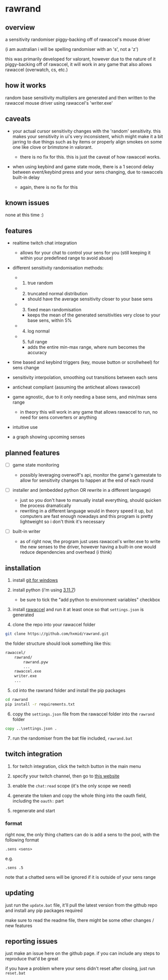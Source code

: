 # rawrand


## overview

a sensitivity randomiser piggy-backing off of rawaccel's mouse driver

(i am australian i will be spelling randomiser with an 's', not a 'z')

this was primarily developed for valorant, however due to the nature of it piggy-backing off of rawaccel, it will work in any game that also allows rawaccel (overwatch, cs, etc.)


## how it works

random base sensitivity multipliers are generated and then written to the rawaccel mouse driver using rawaccel's 'writer.exe'


## caveats

- your actual cursor sensitivity changes with the 'random' sensitivity. this makes your sensitivity in ui's very inconsistent, which might make it a bit jarring to due things such as by items or properly align smokes on some one like clove or brimstone in valorant.
    - there is no fix for this. this is just the caveat of how rawaccel works.

- when using keybind and game state mode, there is a 1 second delay between event/keybind press and your sens changing, due to rawaccels built-in delay
    - again, there is no fix for this


## known issues

none at this time :)


## features

- realtime twitch chat integration
    - allows for your chat to control your sens for you (still keeping it within your predefined range to avoid abuse)

- different sensitivity randomisation methods:

    - 1. true random

    - 2. truncated normal distribution
        - should have the average sensitivity closer to your base sens

    - 3. fixed mean randomisation
        - keeps the mean of the generated sensitivities very close to your base sens, within 5%

    - 4. log normal

    - 5. full range
        - adds the entire min-max range, where num becomes the accuracy

- time based and keybind triggers (key, mouse button or scrollwheel) for sens change

- sensitivity interpolation, smoothing out transitions between each sens

- anticheat compliant (assuming the anticheat allows rawaccel)

- game agnostic, due to it only needing a base sens, and min/max sens range
    - in theory this will work in any game that allows rawaccel to run, no need for sens converters or anything

- intuitive use

- a graph showing upcoming senses


## planned features

- [ ] game state monitoring
    - possibly leveraging overwolf's api, monitor the game's gamestate to allow for sensitivity changes to happen at the end of each round

- [ ] installer and (embedded python OR rewrite in a different language)
    - just so you don't have to manually install everything, should quicken the process dramatically
    - rewriting in a different language would in theory speed it up, but computers are fast enough nowadays and this program is pretty lightweight so i don't think it's necessary

- [ ] built-in writer
    - as of right now, the program just uses rawaccel's writer.exe to write the new senses to the driver, however having a built-in one would reduce dependencies and overhead (i think)


## installation

1. install [git for windows](https://git-scm.com/downloads/win)

2. install python (i'm using [3.11.7](https://www.python.org/downloads/release/python-3117/))

    - be sure to tick the "add python to environment variables" checkbox

3. install [rawaccel](https://github.com/a1xd/rawaccel) and run it at least once so that `settings.json` is generated

4. clone the repo into your rawaccel folder

```sh
git clone https://github.com/hxmid/rawrand.git
```

the folder structure should look something like this:

```sh
rawaccel/
    rawrand/
        rawrand.pyw
        ...
    rawaccel.exe
    writer.exe
    ...
```

5. cd into the rawrand folder and install the pip packages

```sh
cd rawrand
pip install -r requirements.txt
```

6. copy the `settings.json` file from the rawaccel folder into the `rawrand` folder

```bat
copy ..\settings.json .
```

7. run the randomiser from the bat file included, `rawrand.bat`


## twitch integration

1. for twitch integration, click the twitch button in the main menu

2. specify your twitch channel, then go to [this website](https://twitchtokengenerator.com/)

3. enable the `chat:read` scope (it's the only scope we need)

4. generate the token and copy the whole thing into the oauth field, including the `oauth:` part

5. regenerate and start


### format

right now, the only thing chatters can do is add a sens to the pool, with the following format

```
.sens <sens>
```

e.g.

```
.sens .5
```

note that a chatted sens will be ignored if it is outside of your sens range


## updating

just run the `update.bat` file, it'll pull the latest version from the github repo and install any pip packages required

make sure to read the readme file, there might be some other changes / new features


## reporting issues

just make an issue here on the github page. if you can include any steps to reproduce that'd be great

if you have a problem where your sens didn't reset after closing, just run `reset.bat`
